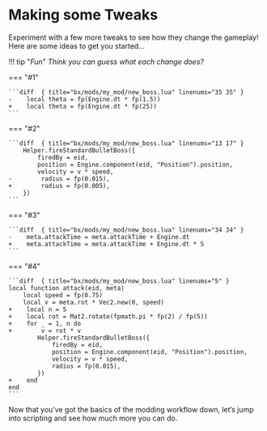 # Making some Tweaks

Experiment with a few more tweaks to see how they change the gameplay! Here are some ideas to get you started...

!!! tip "*Fun*"
    *Think you can guess what each change does?*

=== "#1"

    ```diff  { title="bx/mods/my_mod/new_boss.lua" linenums="35 35" }
    -    local theta = fp(Engine.dt * fp(1.5))
    +    local theta = fp(Engine.dt * fp(25))
    ```

=== "#2"

    ```diff  { title="bx/mods/my_mod/new_boss.lua" linenums="13 17" }
        Helper.fireStandardBulletBoss({
            firedBy = eid,
            position = Engine.component(eid, "Position").position,
            velocity = v * speed,
    -        radius = fp(0.015),
    +        radius = fp(0.005),
        })
    ```

=== "#3"

    ```diff  { title="bx/mods/my_mod/new_boss.lua" linenums="34 34" }
    -    meta.attackTime = meta.attackTime + Engine.dt
    +    meta.attackTime = meta.attackTime + Engine.dt * 5
    ```

=== "#4"

    ```diff  { title="bx/mods/my_mod/new_boss.lua" linenums="5" }
    local function attack(eid, meta)
        local speed = fp(0.75)
        local v = meta.rot * Vec2.new(0, speed)
    +    local n = 5
    +    local rot = Mat2.rotate(fpmath.pi * fp(2) / fp(5))
    +    for _ = 1, n do
    +        v = rot * v
            Helper.fireStandardBulletBoss({
                firedBy = eid,
                position = Engine.component(eid, "Position").position,
                velocity = v * speed,
                radius = fp(0.015),
            })
    +    end
    end
    ```

Now that you’ve got the basics of the modding workflow down,
let’s jump into scripting and see how much more you can do.
